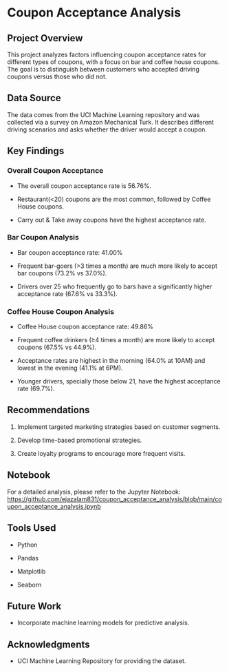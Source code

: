 # Coupon Acceptance Analysis

## Project Overview

This project analyzes factors influencing coupon acceptance rates for different types of coupons, with a focus on bar and coffee house coupons. The goal is to distinguish between customers who accepted driving coupons versus those who did not.

## Data Source

The data comes from the UCI Machine Learning repository and was collected via a survey on Amazon Mechanical Turk. It describes different driving scenarios and asks whether the driver would accept a coupon.

## Key Findings

### Overall Coupon Acceptance

- The overall coupon acceptance rate is 56.76%.

- Restaurant(<20) coupons are the most common, followed by Coffee House coupons.

- Carry out & Take away coupons have the highest acceptance rate.

### Bar Coupon Analysis

- Bar coupon acceptance rate: 41.00%

- Frequent bar-goers (>3 times a month) are much more likely to accept bar coupons (73.2% vs 37.0%).

- Drivers over 25 who frequently go to bars have a significantly higher acceptance rate (67.6% vs 33.3%).

### Coffee House Coupon Analysis

- Coffee House coupon acceptance rate: 49.86%

- Frequent coffee drinkers (≥4 times a month) are more likely to accept coupons (67.5% vs 44.9%).

- Acceptance rates are highest in the morning (64.0% at 10AM) and lowest in the evening (41.1% at 6PM).

- Younger drivers, specially those below 21, have the highest acceptance rate (69.7%).

## Recommendations

1. Implement targeted marketing strategies based on customer segments.

2. Develop time-based promotional strategies.

3. Create loyalty programs to encourage more frequent visits.

## Notebook

For a detailed analysis, please refer to the Jupyter Notebook: https://github.com/ejazalam831/coupon_acceptance_analysis/blob/main/coupon_acceptance_analysis.ipynb

## Tools Used

- Python

- Pandas

- Matplotlib

- Seaborn

## Future Work

- Incorporate machine learning models for predictive analysis.

## Acknowledgments

- UCI Machine Learning Repository for providing the dataset.
